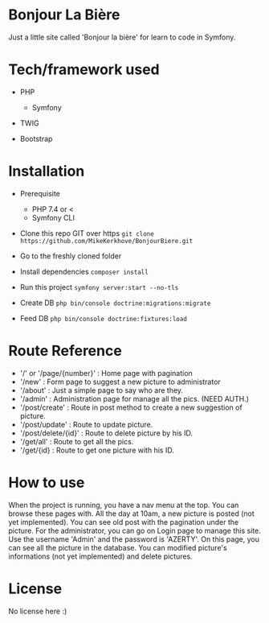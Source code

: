 # Bonjour La Bière


Just a little site called 'Bonjour la bière' for learn to code in Symfony.

# Tech/framework used

* PHP
    * Symfony

* TWIG

* Bootstrap

# Installation

* Prerequisite
    * PHP 7.4 or <
    * Symfony CLI

* Clone this repo GIT over https
`git clone https://github.com/MikeKerkhove/BonjourBiere.git`

* Go to the freshly cloned folder

* Install dependencies
`composer install`

* Run this project
`symfony server:start --no-tls`

* Create DB
`php bin/console doctrine:migrations:migrate`

* Feed DB
`php bin/console doctrine:fixtures:load`

# Route Reference

* '/' or '/page/{number}' : Home page with pagination
* '/new' : Form page to suggest a new picture to administrator
* '/about' : Just a simple page to say who are they.
* '/admin' : Administration page for manage all the pics. (NEED AUTH.)
* '/post/create' : Route in post method to create a new suggestion of picture.
* '/post/update' : Route to update picture.
* '/post/delete/{id}' : Route to delete picture by his ID.
* '/get/all' : Route to get all the pics.
* '/get/{id} : Route to get one picture with his ID.

# How to use

When the project is running, you have a nav menu at the top. You can browse these pages with.
All the day at 10am, a new picture is posted (not yet implemented).
You can see old post with the pagination under the picture.
For the administrator, you can go on Login page to manage this site. Use the username 'Admin' and the password is 'AZERTY'.
On this page, you can see all the picture in the database. You can modified picture's informations (not yet implemented) and delete pictures.


# License

No license here :)



